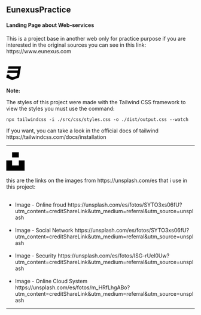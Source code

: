 ﻿<h2>EunexusPractice</h2>

<h4>Landing Page about Web-services</h4>

<p>
This is a project base in another web only for practice purpose if you are interested in the original sources you can see in this link:<a> https://www.eunexus.com</a>
</p>

## <svg xmlns="http://www.w3.org/2000/svg" height="2em" viewBox="0 0 512 512"><!--! Font Awesome Free 6.4.2 by @fontawesome - https://fontawesome.com License - https://fontawesome.com/license (Commercial License) Copyright 2023 Fonticons, Inc. --><path d="M480 32l-64 368-223.3 80L0 400l19.6-94.8h82l-8 40.6L210 390.2l134.1-44.4 18.8-97.1H29.5l16-82h333.7l10.5-52.7H56.3l16.3-82H480z"/></svg>

**Note:** <p>The styles of this project were made with the Tailwind CSS framework to view the styles you must use the command:<p/>

    npx tailwindcss -i ./src/css/styles.css -o ./dist/output.css --watch

<p>If you want, you can take a look in the official docs of tailwind <a>https://tailwindcss.com/docs/installation</a></p>

---

<svg xmlns="http://www.w3.org/2000/svg" height="4em" align="center" viewBox="0 0 448 512"><!--! Font Awesome Free 6.4.2 by @fontawesome - https://fontawesome.com License - https://fontawesome.com/license (Commercial License) Copyright 2023 Fonticons, Inc. --><path d="M448,230.17V480H0V230.17H141.13V355.09H306.87V230.17ZM306.87,32H141.13V156.91H306.87Z"/></svg>
</svg>

   <p>
   this are the links on the images from <a>https://unsplash.com/es</a> that i use in this project: 
   </p>

<ul>
    <br>
    <li>Image - Online froud 
    <a>https://unsplash.com/es/fotos/SYTO3xs06fU?utm_content=creditShareLink&utm_medium=referral&utm_source=unsplash</a>
    </li>
    <br>
    <li>Image - Social Network
    <a>https://unsplash.com/es/fotos/SYTO3xs06fU?utm_content=creditShareLink&utm_medium=referral&utm_source=unsplash</a>
    </li>
    <br>
    <li>Image - Security
    <a>https://unsplash.com/es/fotos/ISG-rUel0Uw?utm_content=creditShareLink&utm_medium=referral&utm_source=unsplash</a>
    </li>
    <br>
    <li>Image - Online Cloud System
    <a>https://unsplash.com/es/fotos/m_HRfLhgABo?utm_content=creditShareLink&utm_medium=referral&utm_source=unsplash</a>
    </li>
</ul>

---


